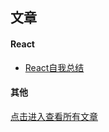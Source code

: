 ## 文章

#### React
* [React自我总结](https://github.com/jappp/Blog/issues)

#### 其他
[点击进入查看所有文章](https://github.com/jappp/Blog/issues)



